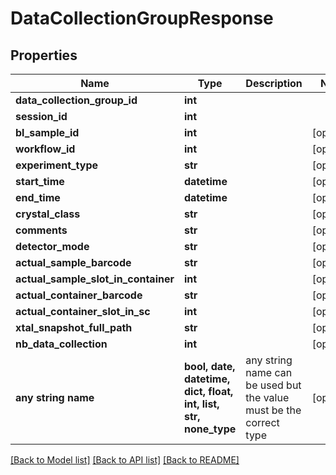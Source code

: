 # DataCollectionGroupResponse


## Properties
Name | Type | Description | Notes
------------ | ------------- | ------------- | -------------
**data_collection_group_id** | **int** |  | 
**session_id** | **int** |  | 
**bl_sample_id** | **int** |  | [optional] 
**workflow_id** | **int** |  | [optional] 
**experiment_type** | **str** |  | [optional] 
**start_time** | **datetime** |  | [optional] 
**end_time** | **datetime** |  | [optional] 
**crystal_class** | **str** |  | [optional] 
**comments** | **str** |  | [optional] 
**detector_mode** | **str** |  | [optional] 
**actual_sample_barcode** | **str** |  | [optional] 
**actual_sample_slot_in_container** | **int** |  | [optional] 
**actual_container_barcode** | **str** |  | [optional] 
**actual_container_slot_in_sc** | **int** |  | [optional] 
**xtal_snapshot_full_path** | **str** |  | [optional] 
**nb_data_collection** | **int** |  | [optional] 
**any string name** | **bool, date, datetime, dict, float, int, list, str, none_type** | any string name can be used but the value must be the correct type | [optional]

[[Back to Model list]](../README.md#documentation-for-models) [[Back to API list]](../README.md#documentation-for-api-endpoints) [[Back to README]](../README.md)


